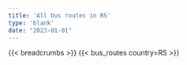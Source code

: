 ```yaml
---
title: 'All bus routes in RS'
type: 'blank'
date: "2023-01-01"
---
```


{{< breadcrumbs >}}
{{< bus_routes country=RS >}}
